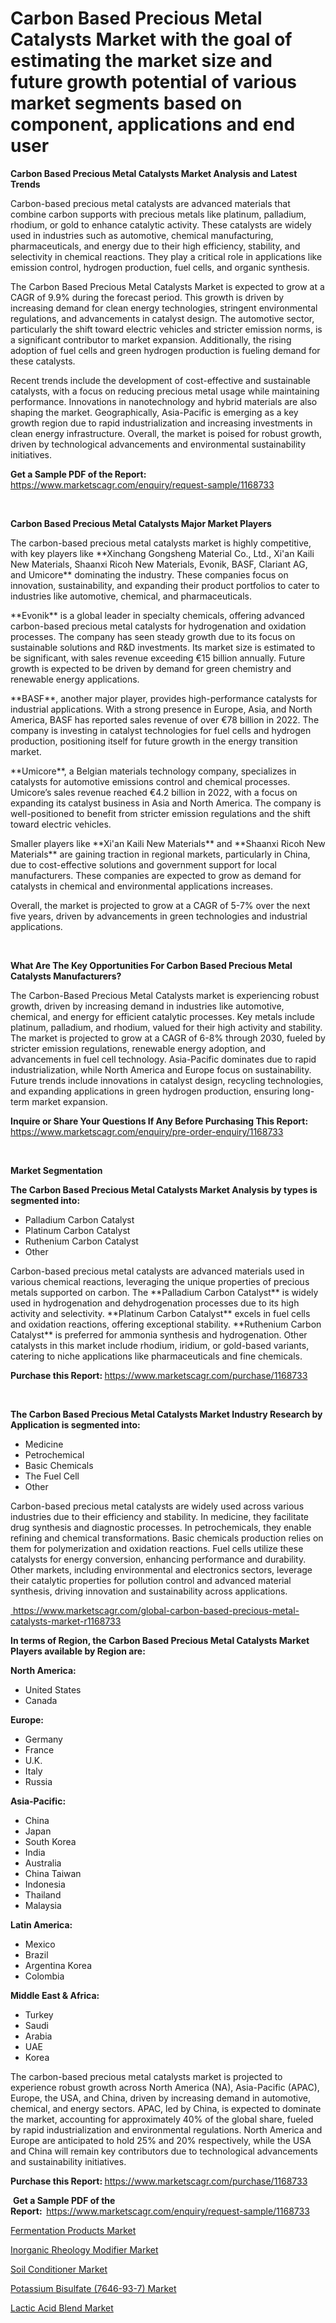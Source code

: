 <p><h1>Carbon Based Precious Metal Catalysts Market with the goal of estimating the market size and future growth potential of various market segments based on component, applications and end user</h1></p><p><strong>Carbon Based Precious Metal Catalysts Market Analysis and Latest Trends</strong></p>
<p><p>Carbon-based precious metal catalysts are advanced materials that combine carbon supports with precious metals like platinum, palladium, rhodium, or gold to enhance catalytic activity. These catalysts are widely used in industries such as automotive, chemical manufacturing, pharmaceuticals, and energy due to their high efficiency, stability, and selectivity in chemical reactions. They play a critical role in applications like emission control, hydrogen production, fuel cells, and organic synthesis.</p><p>The Carbon Based Precious Metal Catalysts Market is expected to grow at a CAGR of 9.9% during the forecast period. This growth is driven by increasing demand for clean energy technologies, stringent environmental regulations, and advancements in catalyst design. The automotive sector, particularly the shift toward electric vehicles and stricter emission norms, is a significant contributor to market expansion. Additionally, the rising adoption of fuel cells and green hydrogen production is fueling demand for these catalysts.</p><p>Recent trends include the development of cost-effective and sustainable catalysts, with a focus on reducing precious metal usage while maintaining performance. Innovations in nanotechnology and hybrid materials are also shaping the market. Geographically, Asia-Pacific is emerging as a key growth region due to rapid industrialization and increasing investments in clean energy infrastructure. Overall, the market is poised for robust growth, driven by technological advancements and environmental sustainability initiatives.</p></p>
<p><strong>Get a Sample PDF of the Report:&nbsp;</strong> <a href="https://www.marketscagr.com/enquiry/request-sample/1168733?utm_campaign=1920&utm_medium=2&utm_source=Github&utm_content=ia&utm_term=20012025&utm_id=carbon-based-precious-metal-catalysts">https://www.marketscagr.com/enquiry/request-sample/1168733</a></p>
<p>&nbsp;</p>
<p><strong>Carbon Based Precious Metal Catalysts Major Market Players</strong></p>
<p><p>The carbon-based precious metal catalysts market is highly competitive, with key players like **Xinchang Gongsheng Material Co., Ltd., Xi'an Kaili New Materials, Shaanxi Ricoh New Materials, Evonik, BASF, Clariant AG, and Umicore** dominating the industry. These companies focus on innovation, sustainability, and expanding their product portfolios to cater to industries like automotive, chemical, and pharmaceuticals.</p><p>**Evonik** is a global leader in specialty chemicals, offering advanced carbon-based precious metal catalysts for hydrogenation and oxidation processes. The company has seen steady growth due to its focus on sustainable solutions and R&D investments. Its market size is estimated to be significant, with sales revenue exceeding €15 billion annually. Future growth is expected to be driven by demand for green chemistry and renewable energy applications.</p><p>**BASF**, another major player, provides high-performance catalysts for industrial applications. With a strong presence in Europe, Asia, and North America, BASF has reported sales revenue of over €78 billion in 2022. The company is investing in catalyst technologies for fuel cells and hydrogen production, positioning itself for future growth in the energy transition market.</p><p>**Umicore**, a Belgian materials technology company, specializes in catalysts for automotive emissions control and chemical processes. Umicore’s sales revenue reached €4.2 billion in 2022, with a focus on expanding its catalyst business in Asia and North America. The company is well-positioned to benefit from stricter emission regulations and the shift toward electric vehicles.</p><p>Smaller players like **Xi'an Kaili New Materials** and **Shaanxi Ricoh New Materials** are gaining traction in regional markets, particularly in China, due to cost-effective solutions and government support for local manufacturers. These companies are expected to grow as demand for catalysts in chemical and environmental applications increases.</p><p>Overall, the market is projected to grow at a CAGR of 5-7% over the next five years, driven by advancements in green technologies and industrial applications.</p></p>
<p>&nbsp;</p>
<p><strong>What Are The Key Opportunities For Carbon Based Precious Metal Catalysts Manufacturers?</strong></p>
<p><p>The Carbon-Based Precious Metal Catalysts market is experiencing robust growth, driven by increasing demand in industries like automotive, chemical, and energy for efficient catalytic processes. Key metals include platinum, palladium, and rhodium, valued for their high activity and stability. The market is projected to grow at a CAGR of 6-8% through 2030, fueled by stricter emission regulations, renewable energy adoption, and advancements in fuel cell technology. Asia-Pacific dominates due to rapid industrialization, while North America and Europe focus on sustainability. Future trends include innovations in catalyst design, recycling technologies, and expanding applications in green hydrogen production, ensuring long-term market expansion.</p></p>
<p><strong>Inquire or Share Your Questions If Any Before Purchasing This Report:</strong> <a href="https://www.marketscagr.com/enquiry/pre-order-enquiry/1168733?utm_campaign=1920&utm_medium=2&utm_source=Github&utm_content=ia&utm_term=20012025&utm_id=carbon-based-precious-metal-catalysts">https://www.marketscagr.com/enquiry/pre-order-enquiry/1168733</a></p>
<p>&nbsp;</p>
<p><strong>Market Segmentation</strong></p>
<p><strong>The Carbon Based Precious Metal Catalysts Market Analysis by types is segmented into:</strong></p>
<p><ul><li>Palladium Carbon Catalyst</li><li>Platinum Carbon Catalyst</li><li>Ruthenium Carbon Catalyst</li><li>Other</li></ul></p>
<p><p>Carbon-based precious metal catalysts are advanced materials used in various chemical reactions, leveraging the unique properties of precious metals supported on carbon. The **Palladium Carbon Catalyst** is widely used in hydrogenation and dehydrogenation processes due to its high activity and selectivity. **Platinum Carbon Catalyst** excels in fuel cells and oxidation reactions, offering exceptional stability. **Ruthenium Carbon Catalyst** is preferred for ammonia synthesis and hydrogenation. Other catalysts in this market include rhodium, iridium, or gold-based variants, catering to niche applications like pharmaceuticals and fine chemicals.</p></p>
<p><strong>Purchase this Report:&nbsp;</strong><a href="https://www.marketscagr.com/purchase/1168733?utm_campaign=1920&utm_medium=2&utm_source=Github&utm_content=ia&utm_term=20012025&utm_id=carbon-based-precious-metal-catalysts">https://www.marketscagr.com/purchase/1168733</a></p>
<p>&nbsp;</p>
<p><strong>The Carbon Based Precious Metal Catalysts Market Industry Research by Application is segmented into:</strong></p>
<p><ul><li>Medicine</li><li>Petrochemical</li><li>Basic Chemicals</li><li>The Fuel Cell</li><li>Other</li></ul></p>
<p><p>Carbon-based precious metal catalysts are widely used across various industries due to their efficiency and stability. In medicine, they facilitate drug synthesis and diagnostic processes. In petrochemicals, they enable refining and chemical transformations. Basic chemicals production relies on them for polymerization and oxidation reactions. Fuel cells utilize these catalysts for energy conversion, enhancing performance and durability. Other markets, including environmental and electronics sectors, leverage their catalytic properties for pollution control and advanced material synthesis, driving innovation and sustainability across applications.</p></p>
<p><a href="https://www.marketscagr.com/global-carbon-based-precious-metal-catalysts-market-r1168733?utm_campaign=1920&utm_medium=2&utm_source=Github&utm_content=ia&utm_term=20012025&utm_id=carbon-based-precious-metal-catalysts">&nbsp;https://www.marketscagr.com/global-carbon-based-precious-metal-catalysts-market-r1168733</a></p>
<p><strong>In terms of Region, the Carbon Based Precious Metal Catalysts Market Players available by Region are:</strong></p>
<p>
    <p> <strong> North America: </strong>
        <ul>
            <li>United States</li>
            <li>Canada</li>
        </ul>
        </p> 
    <p> <strong> Europe: </strong>
        <ul>
            <li>Germany</li>
            <li>France</li>
            <li>U.K.</li>
            <li>Italy</li>
            <li>Russia</li>
        </ul>
        </p> 
    <p> <strong> Asia-Pacific: </strong>
        <ul>
            <li>China</li>
            <li>Japan</li>
            <li>South Korea</li>
            <li>India</li>
            <li>Australia</li>
            <li>China Taiwan</li>
            <li>Indonesia</li>
            <li>Thailand</li>
            <li>Malaysia</li>
        </ul>
        </p> 
    <p> <strong> Latin America: </strong>
        <ul>
            <li>Mexico</li>
            <li>Brazil</li>
            <li>Argentina Korea</li>
            <li>Colombia</li>
        </ul>
        </p> 
    <p> <strong> Middle East & Africa: </strong>
        <ul>
            <li>Turkey</li>
            <li>Saudi</li>
            <li>Arabia</li>
            <li>UAE</li>
            <li>Korea</li>
        </ul>
    </p>
    </p>
<p><p>The carbon-based precious metal catalysts market is projected to experience robust growth across North America (NA), Asia-Pacific (APAC), Europe, the USA, and China, driven by increasing demand in automotive, chemical, and energy sectors. APAC, led by China, is expected to dominate the market, accounting for approximately 40% of the global share, fueled by rapid industrialization and environmental regulations. North America and Europe are anticipated to hold 25% and 20% respectively, while the USA and China will remain key contributors due to technological advancements and sustainability initiatives.</p></p>
<p><strong>Purchase this Report: </strong><a href="https://www.marketscagr.com/purchase/1168733?utm_campaign=1920&utm_medium=2&utm_source=Github&utm_content=ia&utm_term=20012025&utm_id=carbon-based-precious-metal-catalysts">https://www.marketscagr.com/purchase/1168733</a></p>
<p>&nbsp;<strong>Get a Sample PDF of the Report:&nbsp;&nbsp;</strong><a href="https://www.marketscagr.com/enquiry/request-sample/1168733?utm_campaign=1920&utm_medium=2&utm_source=Github&utm_content=ia&utm_term=20012025&utm_id=carbon-based-precious-metal-catalysts">https://www.marketscagr.com/enquiry/request-sample/1168733</a></p>
<p><strong></strong></p>
<p><p><a href="https://www.linkedin.com/pulse/fermentation-products-market-demand-revenue-insights-141-gymvc?utm_campaign=1920&utm_medium=2&utm_source=Github&utm_content=ia&utm_term=20012025&utm_id=carbon-based-precious-metal-catalysts">Fermentation Products Market</a></p><p><a href="https://www.linkedin.com/pulse/current-evaluation-future-growth-potential-inorganic-rheology-rhhxc?utm_campaign=1920&utm_medium=2&utm_source=Github&utm_content=ia&utm_term=20012025&utm_id=carbon-based-precious-metal-catalysts">Inorganic Rheology Modifier Market</a></p><p><a href="https://www.linkedin.com/pulse/soil-conditioner-market-analysis-share-size-value-growing-cyzfc?utm_campaign=1920&utm_medium=2&utm_source=Github&utm_content=ia&utm_term=20012025&utm_id=carbon-based-precious-metal-catalysts">Soil Conditioner Market</a></p><p><a href="https://www.linkedin.com/pulse/potassium-bisulfate-7646-93-7-market-size-forecast-analysis-snqkf?utm_campaign=1920&utm_medium=2&utm_source=Github&utm_content=ia&utm_term=20012025&utm_id=carbon-based-precious-metal-catalysts">Potassium Bisulfate (7646-93-7) Market</a></p><p><a href="https://www.linkedin.com/pulse/lactic-acid-blend-market-size-analysis-growing-48-cagr-from-tej7f?utm_campaign=1920&utm_medium=2&utm_source=Github&utm_content=ia&utm_term=20012025&utm_id=carbon-based-precious-metal-catalysts">Lactic Acid Blend Market</a></p></p>